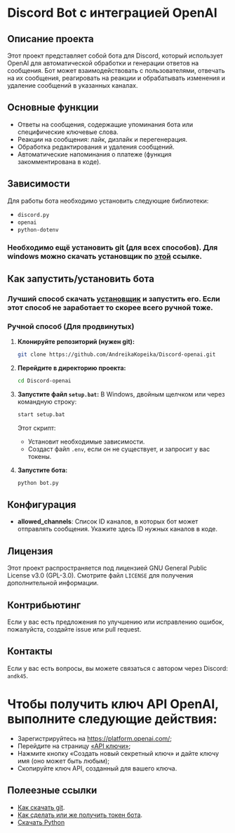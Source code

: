 # Discord Bot с интеграцией OpenAI

## Описание проекта
Этот проект представляет собой бота для Discord, который использует OpenAI для автоматической обработки и генерации ответов на сообщения. Бот может взаимодействовать с пользователями, отвечать на их сообщения, реагировать на реакции и обрабатывать изменения и удаление сообщений в указанных каналах.

## Основные функции
- Ответы на сообщения, содержащие упоминания бота или специфические ключевые слова.
- Реакции на сообщения: лайк, дизлайк и перегенерация.
- Обработка редактирования и удаления сообщений.
- Автоматические напоминания о платеже (функция закомментирована в коде).

## Зависимости
Для работы бота необходимо установить следующие библиотеки:
- `discord.py`
- `openai`
- `python-dotenv`

### Необходимо ещё установить git (для всех способов). Для windows можно скачать установщик по [этой](https://github.com/git-for-windows/git/releases/download/v2.46.0.windows.1/Git-2.46.0-64-bit.exe) ссылке.

## Как запустить/установить бота

### Лучший способ скачать [установщик](https://github.com/AndreikaKopeika/Discord-openai/releases/download/installer/auto_setup.bat) и запустить его. Если этот способ не заработает то скорее всего ручной тоже.

### Ручной способ (Для продвинутых)
1. **Клонируйте репозиторий (нужен git):**
   ```bash
   git clone https://github.com/AndreikaKopeika/Discord-openai.git
   ```
2. **Перейдите в директорию проекта:**
   ```bash
   cd Discord-openai
   ```
3. **Запустите файл `setup.bat`:**
   В Windows, двойным щелчком или через командную строку:
   ```bash
   start setup.bat
   ```
   Этот скрипт:
   - Установит необходимые зависимости.
   - Создаст файл `.env`, если он не существует, и запросит у вас токены.

4. **Запустите бота:**
   ```bash
   python bot.py
   ```

## Конфигурация
- **allowed_channels**: Список ID каналов, в которых бот может отправлять сообщения. Укажите здесь ID нужных каналов в коде.

## Лицензия
Этот проект распространяется под лицензией GNU General Public License v3.0 (GPL-3.0). Смотрите файл `LICENSE` для получения дополнительной информации.

## Контрибьютинг
Если у вас есть предложения по улучшению или исправлению ошибок, пожалуйста, создайте issue или pull request.

## Контакты
Если у вас есть вопросы, вы можете связаться с автором через Discord: `andk45`.

# Чтобы получить ключ API OpenAI, выполните следующие действия:

* Зарегистрируйтесь на https://platform.openai.com/;
* Перейдите на страницу [«API ключи»](https://platform.openai.com/settings/profile?tab=api-keys);
* Нажмите кнопку «Создать новый секретный ключ» и дайте ключу имя (оно может быть любым);
* Скопируйте ключ API, созданный для вашего ключа.

## Полеезные ссылки
- [Как скачать git](https://www.youtube.com/watch?v=12BIw4GdGYQ).
- [Как сделать или же получить токен бота](https://www.youtube.com/watch?v=uXl_Pi2tB2o&t=181s).
- [Скачать Python](https://www.python.org/ftp/python/3.11.9/python-3.11.9-amd64.exe)
  
